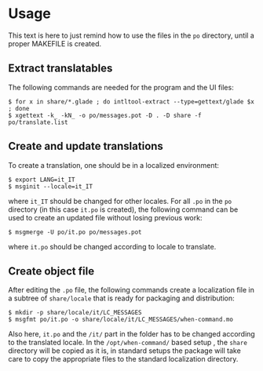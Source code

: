 # Usage

This text is here to just remind how to use the files in the `po` directory, until a proper MAKEFILE is created.


## Extract translatables

The following commands are needed for the program and the UI files:

```
$ for x in share/*.glade ; do intltool-extract --type=gettext/glade $x ; done
$ xgettext -k_ -kN_ -o po/messages.pot -D . -D share -f po/translate.list
```


## Create and update translations

To create a translation, one should be in a localized environment:

```
$ export LANG=it_IT
$ msginit --locale=it_IT
```

where `it_IT` should be changed for other locales. For all `.po` in the `po` directory (in this case `it.po` is created), the following command can be used to create an updated file without losing previous work:

```
$ msgmerge -U po/it.po po/messages.pot
```

where `it.po` should be changed according to locale to translate.


## Create object file

After editing the `.po` file, the following commands create a localization file in a subtree of `share/locale` that is ready for packaging and distribution:

```
$ mkdir -p share/locale/it/LC_MESSAGES
$ msgfmt po/it.po -o share/locale/it/LC_MESSAGES/when-command.mo
```

Also here, `it.po` and the `/it/` part in the folder has to be changed according to the translated locale. In the `/opt/when-command/` based setup , the `share` directory will be copied as it is, in standard setups the package will take care to copy the appropriate files to the standard localization directory.
